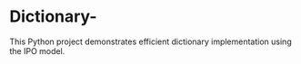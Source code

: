 # Dictionary-
This Python project demonstrates efficient dictionary implementation using the IPO model.
